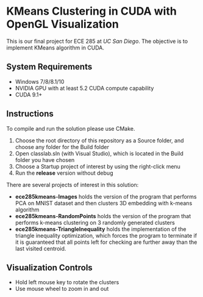 # KMeans Clustering in CUDA with OpenGL Visualization

This is our final project for ECE 285 at *UC San Diego*.
The objective is to implement KMeans algorithm in CUDA.

## System Requirements
* Windows 7/8/8.1/10
* NVIDIA GPU with at least 5.2 CUDA compute capability 
* CUDA 9.1+

## Instructions

To compile and run the solution please use CMake. 
1. Choose the root directory of this repository as a Source folder, and choose any folder for the Build folder
2. Open classlab.sln (with Visual Studio), which is located in the Build folder you have chosen
3. Choose a Startup project of interest by using the right-click menu
4. Run the **release** version without debug

There are several projects of interest in this solution:
* **ece285kmeans-Images** holds the version of the program that performs PCA on MNIST dataset and then clusters 3D embedding with k-means algorithm
* **ece285kmeans-RandomPoints** holds the version of the program that performs k-means clustering on 3 randomly generated clusters
* **ece285kmeans-TriangleInequality** holds the implementation of the triangle inequality optimization, which forces the program to terminate if it is guaranteed that all points left for checking are further away than the last visited centroid.

## Visualization Controls
* Hold left mouse key to rotate the clusters
* Use mouse wheel to zoom in and out
